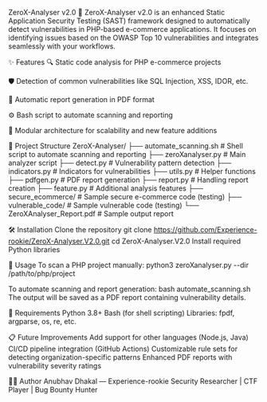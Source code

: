 ZeroX-Analyser v2.0
🚀 ZeroX-Analyser v2.0 is an enhanced Static Application Security Testing (SAST) framework designed to automatically detect vulnerabilities in PHP-based e-commerce applications.
It focuses on identifying issues based on the OWASP Top 10 vulnerabilities and integrates seamlessly with your workflows.

✨ Features
🔍 Static code analysis for PHP e-commerce projects

🛡️ Detection of common vulnerabilities like SQL Injection, XSS, IDOR, etc.

📝 Automatic report generation in PDF format

⚙️ Bash script to automate scanning and reporting

🚀 Modular architecture for scalability and new feature additions

📁 Project Structure
ZeroX-Analyser/
├── automate_scanning.sh       # Shell script to automate scanning and reporting
├── zeroXanalyser.py            # Main analyzer script
├── detect.py                   # Vulnerability pattern detection
├── indicators.py               # Indicators for vulnerabilities
├── utils.py                    # Helper functions
├── pdfgen.py                   # PDF report generation
├── report.py                   # Handling report creation
├── feature.py                  # Additional analysis features
├── secure_ecommerce/           # Sample secure e-commerce code (testing)
├── vulnerable_code/            # Sample vulnerable code (testing)
└── ZeroXAnalyser_Report.pdf    # Sample output report

🛠️ Installation
Clone the repository
git clone https://github.com/Experience-rookie/ZeroX-Analyser.V2.0.git
cd ZeroX-Analyser.V2.0
Install required Python libraries

🚀 Usage
To scan a PHP project manually:
python3 zeroXanalyser.py --dir /path/to/php/project

To automate scanning and report generation:
bash automate_scanning.sh
The output will be saved as a PDF report containing vulnerability details.

🧩 Requirements
Python 3.8+
Bash (for shell scripting)
Libraries: fpdf, argparse, os, re, etc.

📋 Future Improvements
Add support for other languages (Node.js, Java)
CI/CD pipeline integration (GitHub Actions)
Customizable rule sets for detecting organization-specific patterns
Enhanced PDF reports with vulnerability severity ratings

👨‍💻 Author
Anubhav Dhakal — Experience-rookie
Security Researcher | CTF Player | Bug Bounty Hunter
